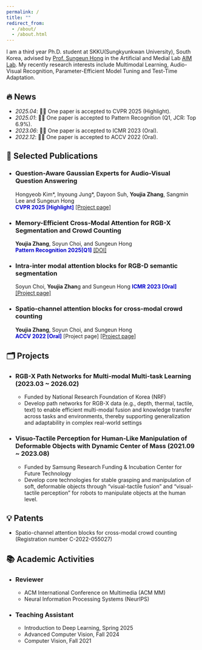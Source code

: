 ```yaml
---
permalink: /
title: ""
redirect_from: 
  - /about/
  - /about.html
---
```


I am a third year Ph.D. student at SKKU(Sungkyunkwan University), South Korea, advised by [Prof. Sungeun Hong](https://www.csehong.com/) in the Artificial and Medial Lab [AIM Lab](https://aim.skku.edu/home). My recently research interests include Multimodal Learning, Audio-Visual Recognition, Parameter-Efficient Model Tuning and Test-Time Adaptation. 


## 🔥 News
- *2025.04*: 🎉🎉 One paper is accepted to CVPR 2025 (Highlight).
- *2025.01*: 🎉🎉 One paper is accepted to Pattern Recognition (Q1, JCR: Top 6.9%).
- *2023.06*: 🎉🎉 One paper is accepted to ICMR 2023 (Oral). 
- *2022.12*: 🎉🎉 One paper is accepted to ACCV 2022 (Oral). 

## 📝 Selected Publications 
- ### Question-Aware Gaussian Experts for Audio-Visual Question Answering
  Hongyeob Kim*, Inyoung Jung*, Dayoon Suh, **Youjia Zhang**, Sangmin Lee and Sungeun Hong   
 <span style="color:MediumBlue">**CVPR 2025 [Highlight]**</span>  [[Project page]](https://aim-skku.github.io/QA-TIGER/)
- ### Memory-Efficient Cross-Modal Attention for RGB-X Segmentation and Crowd Counting
  **Youjia Zhang**, Soyun Choi, and Sungeun Hong   
 <span style="color:MediumBlue">**Pattern Recognition 2025[Q1]**</span>  [[DOI]](https://aim.skku.edu/publication/international-journal)
- ### Intra-inter modal attention blocks for RGB-D semantic segmentation
  Soyun Choi, **Youjia Zhan**g and Sungeun Hong
 <span style="color:MediumBlue">**ICMR 2023 [Oral]**</span>  [[Project page]](https://aim.skku.edu/publication/international-conference/ima_icmr23)
- ### Spatio-channel attention blocks for cross-modal crowd counting
  **Youjia Zhang**, Soyun Choi, and Sungeun Hong   
 <span style="color:MediumBlue">**ACCV 2022 [Oral]**</span>  [Project page]  [[Project page]](https://aim.skku.edu/publication/international-conference/csca_accv22)


## 🗂 Projects
- ### RGB-X Path Networks for Multi-modal Multi-task Learning  (2023.03 ~ 2026.02)  
  - Funded by National Research Foundation of Korea (NRF)  
  - Develop path networks for RGB-X data (e.g., depth, thermal, tactile, text) to enable efficient multi-modal fusion and knowledge transfer across tasks and environments, thereby supporting generalization and adaptability in complex real-world settings
- ### Visuo-Tactile Perception for Human-Like Manipulation of Deformable Objects with Dynamic Center of Mass (2021.09 ~ 2023.08)
  - Funded by Samsung Research Funding & Incubation Center for Future Technology
  - Develop core technologies for stable grasping and manipulation of soft, deformable objects through “visual-tactile fusion” and “visual-tactile perception” for robots to manipulate objects at the human level.

## 💡 Patents
  - Spatio-channel attention blocks for cross-modal crowd counting (Registration number C-2022-055027)

## 📚 Academic Activities
- ### Reviewer
  - ACM International Conference on Multimedia (ACM MM) 
  - Neural Information Processing Systems (NeurIPS)
- ### Teaching Assistant  
  - Introduction to Deep Learning, Spring 2025 
  - Advanced Computer Vision, Fall 2024
  - Computer Vision, Fall 2021
